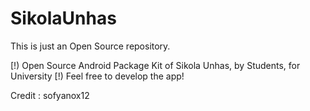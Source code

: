 # SikolaUnhas
This is just an Open Source repository.

[!) Open Source Android Package Kit of Sikola Unhas, by Students, for University
[!) Feel free to develop the app!

Credit : sofyanox12
